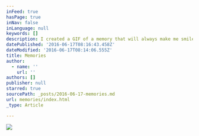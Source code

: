 ```yaml
---
inFeed: true
hasPage: true
inNav: false
inLanguage: null
keywords: []
description: I created a GIF of a memory that will always make me smile
datePublished: '2016-06-17T08:16:43.458Z'
dateModified: '2016-06-17T08:14:06.555Z'
title: Memories
author:
  - name: ''
    url: ''
authors: []
publisher: null
starred: true
sourcePath: _posts/2016-06-17-memories.md
url: memories/index.html
_type: Article

---
```

![](https://the-grid-user-content.s3-us-west-2.amazonaws.com/1e56ba25-e45c-4572-a0ce-5467e9463cad.jpg)